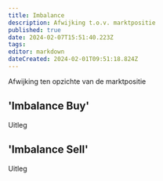 ```yaml
---
title: Imbalance
description: Afwijking t.o.v. marktpositie
published: true
date: 2024-02-07T15:51:40.223Z
tags: 
editor: markdown
dateCreated: 2024-02-01T09:51:18.824Z
---
```


Afwijking ten opzichte van de marktpositie

## 'Imbalance Buy'

Uitleg

## 'Imbalance Sell'

Uitleg